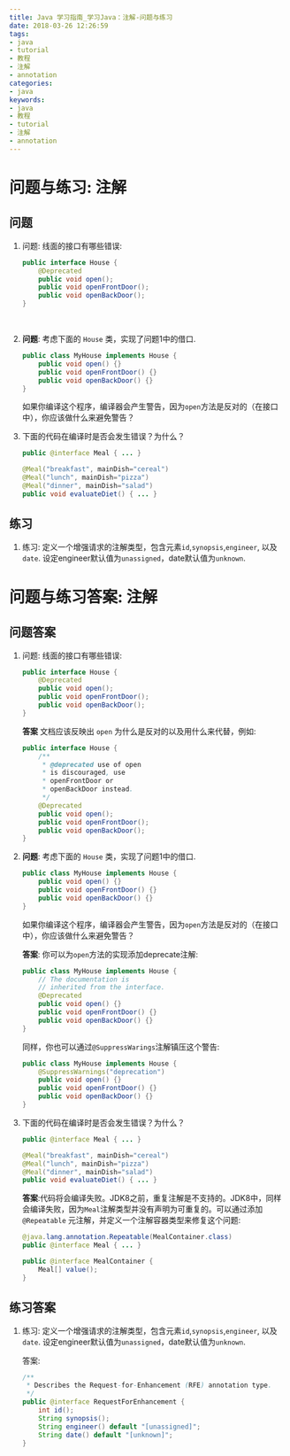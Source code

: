 ```yaml
---
title: Java 学习指南_学习Java：注解-问题与练习
date: 2018-03-26 12:26:59
tags: 
- java
- tutorial
- 教程
- 注解
- annotation
categories:
- java
keywords:
- java
- 教程
- tutorial
- 注解
- annotation
---
```


# 问题与练习: 注解

## 问题

1. 问题: 线面的接口有哪些错误:

   ```java
   public interface House {
       @Deprecated
       public void open();
       public void openFrontDoor();
       public void openBackDoor();
   }
   ```

   ​

2. **问题**: 考虑下面的 `House` 类，实现了问题1中的借口.

   ```java
   public class MyHouse implements House {
       public void open() {}
       public void openFrontDoor() {}
       public void openBackDoor() {}
   }
   ```

   如果你编译这个程序，编译器会产生警告，因为`open`方法是反对的（在接口中），你应该做什么来避免警告？

3. 下面的代码在编译时是否会发生错误？为什么？

   ```java
   public @interface Meal { ... }

   @Meal("breakfast", mainDish="cereal")
   @Meal("lunch", mainDish="pizza")
   @Meal("dinner", mainDish="salad")
   public void evaluateDiet() { ... }
   ```

## 练习

1. 练习: 定义一个增强请求的注解类型，包含元素`id`,`synopsis`,`engineer`, 以及`date`. 设定engineer默认值为`unassigned`，date默认值为`unknown`.



# 问题与练习答案: 注解

<!--more -->

## 问题答案

1. 问题: 线面的接口有哪些错误:

   ```java
   public interface House {
       @Deprecated
       public void open();
       public void openFrontDoor();
       public void openBackDoor();
   }
   ```

   **答案** 文档应该反映出 `open` 为什么是反对的以及用什么来代替，例如:

   ```java
   public interface House { 
       /**
        * @deprecated use of open 
        * is discouraged, use
        * openFrontDoor or 
        * openBackDoor instead.
        */
       @Deprecated
       public void open(); 
       public void openFrontDoor();
       public void openBackDoor();
   }
   ```

2. **问题**: 考虑下面的 `House` 类，实现了问题1中的借口.

   ```java
   public class MyHouse implements House {
       public void open() {}
       public void openFrontDoor() {}
       public void openBackDoor() {}
   }
   ```

   如果你编译这个程序，编译器会产生警告，因为`open`方法是反对的（在接口中），你应该做什么来避免警告？

   **答案**: 你可以为`open`方法的实现添加deprecate注解:

   ```java
   public class MyHouse implements House { 
       // The documentation is 
       // inherited from the interface.
       @Deprecated
       public void open() {} 
       public void openFrontDoor() {}
       public void openBackDoor() {}
   }
   ```

   同样，你也可以通过`@SuppressWarings`注解镇压这个警告:

   ```java
   public class MyHouse implements House { 
       @SuppressWarnings("deprecation")
       public void open() {} 
       public void openFrontDoor() {}
       public void openBackDoor() {}
   }
   ```

3. 下面的代码在编译时是否会发生错误？为什么？

   ```java
   public @interface Meal { ... }

   @Meal("breakfast", mainDish="cereal")
   @Meal("lunch", mainDish="pizza")
   @Meal("dinner", mainDish="salad")
   public void evaluateDiet() { ... }
   ```

   **答案**:代码将会编译失败。JDK8之前，重复注解是不支持的。JDK8中，同样会编译失败，因为`Meal`注解类型并没有声明为可重复的。可以通过添加 `@Repeatable` 元注解，并定义一个注解容器类型来修复这个问题:

   ```java
   @java.lang.annotation.Repeatable(MealContainer.class)
   public @interface Meal { ... }

   public @interface MealContainer {
       Meal[] value();
   }
   ```

## 练习答案

1. 练习: 定义一个增强请求的注解类型，包含元素`id`,`synopsis`,`engineer`, 以及`date`. 设定engineer默认值为`unassigned`，date默认值为`unknown`.

   答案:

   ```java
   /**
    * Describes the Request-for-Enhancement (RFE) annotation type.
    */
   public @interface RequestForEnhancement {
       int id();
       String synopsis();
       String engineer() default "[unassigned]";
       String date() default "[unknown]";
   }
   ```